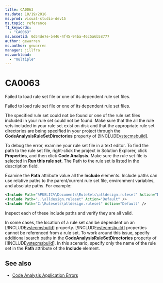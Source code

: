 ```yaml
---
title: CA0063
ms.date: 10/19/2016
ms.prod: visual-studio-dev15
ms.topic: reference
f1_keywords:
  - "CA0063"
ms.assetid: 0d54de7e-b446-4f45-94ba-46c5a6b58777
author: gewarren
ms.author: gewarren
manager: jillfra
ms.workload:
  - "multiple"
---
```

# CA0063

Failed to load rule set file or one of its dependent rule set files.

Failed to load rule set file or one of its dependent rule set files.

The specified rule set could not be found or one of the rule set files included in your rule set could not be found. Make sure that the all the rule sets included in your rule set exist on disk and that the appropriate rule set directories are being specified in your project through the **CodeAnalysisRuleSetDirectories** property of [!INCLUDE[vstecmsbuild](../extensibility/internals/includes/vstecmsbuild_md.md)].

To debug the error, examine your rule set file in a text editor. To find the path to the rule set file, right-click the project in Solution Explorer, click **Properties**, and then click **Code Analysis**. Make sure the rule set file is selected in **Run this rule set**. The Path to the rule set is listed in the description field.

Examine the **Path** attribute value all the **Include** elements. Include paths can use relative paths to the parent/current rule set file, environment variables, and absolute paths. For example:

```xml
<Include Path="%PUBLIC%\Documents\RuleSets\alldesign.ruleset" Action="Default" />
<Include Path="..\alldesign.ruleset" Action="Default" />
<Include Path="C:\Rulesets\alldesign.ruleset" Action="Default" />
```

Inspect each of these include paths and verify they are all valid.

In some cases, the location of a rule set can be dependent on an [!INCLUDE[vstecmsbuild](../extensibility/internals/includes/vstecmsbuild_md.md)] property. [!INCLUDE[vstecmsbuild](../extensibility/internals/includes/vstecmsbuild_md.md)] properties cannot be referenced from a rule set. To work around this issue, specify additional search paths in the **CodeAnalysisRuleSetDirectories** property of [!INCLUDE[vstecmsbuild](../extensibility/internals/includes/vstecmsbuild_md.md)]. In this scenario, specify only the name of the rule set in the **Path** attribute of the **Include** element.

## See also

- [Code Analysis Application Errors](../code-quality/code-analysis-application-errors.md)